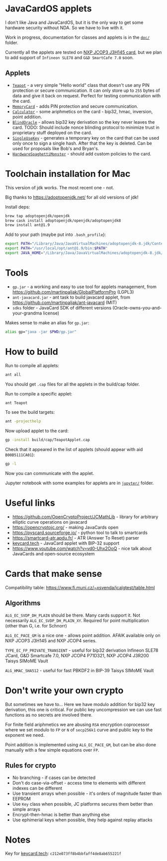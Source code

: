 # JavaCardOS applets

I don't like Java and JavaCardOS, but it is the only way to get some hardware security without NDA. So we have to live with it.

Work in progress, documentation for classes and applets is in the [`doc/`](./doc) folder.

Currently all the applets are tested on [NXP JCOP3 J3H145 card](https://www.smartcardfocus.com/shop/ilp/id~879/nxp-j3h145-dual-interface-java-card-144k/p/index.shtml), but we plan to add support of `Infineon SLE78` and `G&D SmartCafe 7.0` soon.

## Applets

- [`Teapot`](./doc/Teapot.md) - a very simple "Hello world" class that doesn't use any PIN protection or secure communication. It can only store up to `255` bytes of data and give it back on request. Perfect for testing communication with the card.
- [`MemoryCard`](./doc/MemoryCard.md) - adds PIN protection and secure communication.
- [`Calculator`](./doc/Calculator.md) - some ariphmetics on the card - bip32, hmac, inversion, point addition.
- [`BlindOracle`](./doc/BlindOracle.md) - allows bip32 key derivation so the key never leaves the card. TODO: Should include nonce blinding protocol to minimize trust in proprietary stuff deployed on the card.
- [`SingleUseKey`](./doc/SingleUseKey.md) - generates a temporary key on the card that can be used only once to sign a single hash. After that the key is deleted. Can be used for proposals like Bob's and Bryan's.
- [`HardwareSpaghettiMonster`](./doc/HardwareSpaghettiMonster.md) - should add custom policies to the card.

# Toolchain installation for Mac

This version of jdk works. The most recent one - not.

Big thanks to https://adoptopenjdk.net/ for all old versions of jdk!

Install deps:

```sh
brew tap adoptopenjdk/openjdk
brew cask install adoptopenjdk/openjdk/adoptopenjdk8
brew install ant@1.9
```

Add to your path (maybe put into `.bash_profile`):

```sh
export PATH="/Library/Java/JavaVirtualMachines/adoptopenjdk-8.jdk/Contents/Home/bin/:$PATH"
export PATH="/usr/local/opt/ant@1.9/bin:$PATH"
export JAVA_HOME="/Library/Java/JavaVirtualMachines/adoptopenjdk-8.jdk/Contents/Home"
```

# Tools

- `gp.jar` - a working and easy to use tool for applets management, from https://github.com/martinpaljak/GlobalPlatformPro (LGPL3)
- `ant-javacard.jar` - ant task to build javacard applet, from https://github.com/martinpaljak/ant-javacard (MIT)
- `sdks` folder - JavaCard SDK of different versions (Oracle-owns-you-and-your-grandma license)

Makes sense to make an alias for `gp.jar`:

```sh
alias gp="java -jar $PWD/gp.jar"
```

# How to build

Run to compile all applets:

```sh
ant all
```

You should get `.cap` files for all the applets in the build/cap folder.

Run to compile a specific applet:

```sh
ant Teapot
```

To see the build targets:

```sh
ant -projecthelp
```

Now upload applet to the card:

```sh
gp -install build/cap/TeapotApplet.cap
```

Check that it appeared in the list of applets (should appear with aid `B00B5111CA01`):

```sh
gp -l
```

Now you can communicate with the applet.

Jupyter notebook with some examples for applets are in [`jupyter/`](jupyter/) folder.

# Useful links

- https://github.com/OpenCryptoProject/JCMathLib - library for arbitrary elliptic curve operations on javacard
- https://opencryptojc.org/ - making JavaCards open
- https://pyscard.sourceforge.io/ - python tool to talk to smartcards
- https://smartcard-atr.apdu.fr/ - ATR (Answer To Reset) parser
- [keycard.tech](https://keycard.tech/) - JavaCard applet with BIP-32 support
- https://www.youtube.com/watch?v=vd0-Uhx2OoQ - nice talk about JavaCards and open-source ecosystem

# Cards that make sense

Compatibility table: https://www.fi.muni.cz/~xsvenda/jcalgtest/table.html

## Algorithms

`ALG_EC_SVDP_DH_PLAIN` should be there. Many cards support it. Not necessarily `ALG_EC_SVDP_DH_PLAIN_XY`. Required for point multiplication (other than G, i.e. for Schnorr)

`ALG_EC_PACE_GM` is a nice one - allows point addition. AFAIK available only on NXP JCOP3 J3H145 and NXP JCOP4 series.

`TYPE_EC_FP_PRIVATE_TRANSIENT` - useful for bip32 derivation
Infineon SLE78 JCard, G&D Smartcafe 7.0, NXP JCOP4 P71D321, NXP JCOP4 J3R200
Taisys SIMoME Vault

`ALG_HMAC_SHA512` - useful for fast PBKDF2 in BIP-39
Taisys SIMoME Vault

# Don't write your own crypto

But sometimes we have to... 
Here we have modulo addition for bip32 key derivation, this one is critical.
For public key uncompression we can use fast functions as no secrets are involved there.

For finite field ariphmetics we are abusing `RSA` encryption coprocessor where we set modulo to `FP` or `N` of `secp256k1` curve and public key to the exponent we need.

Point addition is implemented using `ALG_EC_PACE_GM`, but can be also done manually with a few simple equations over `FP`.

## Rules for crypto

- No branching - if cases can be detected
- Don't do case-via-offset - access time to elements with different indexes can be different
- Use transient arrays when possible - it's orders of magnitude faster than EEPROM
- Use `Key` class when possible, JC platforms secures them better than simple arrays
- Encrypt-then-hmac is better than anything else
- Use ephimerial keys when possible, they help against replay attacks

# Notes

Key for [keycard.tech](https://keycard.tech/): `c212e073ff8b4bbfaff4de8ab655221f`
